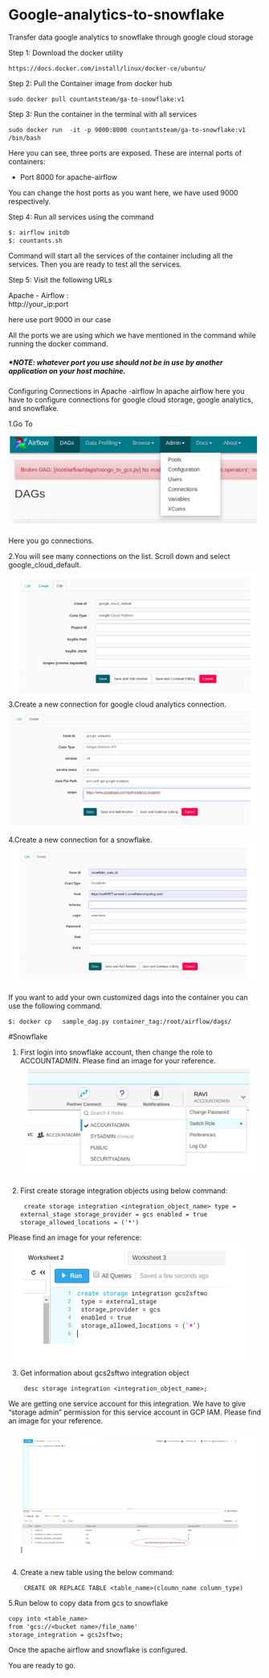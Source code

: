 # Google-analytics-to-snowflake
Transfer data google analytics to snowflake through google cloud storage

Step 1: Download the docker utility
 
    https://docs.docker.com/install/linux/docker-ce/ubuntu/

Step 2: Pull the Container image from docker hub
    
    sudo docker pull countantsteam/ga-to-snowflake:v1

Step 3: Run the container in the terminal with all services

    sudo docker run  -it -p 9000:8000 countantsteam/ga-to-snowflake:v1 /bin/bash

Here you can see, three ports are exposed. 
These are internal ports of containers:

*   Port 8000 for apache-airflow

You can change the host ports as you want here, we have used 9000 respectively.

Step 4: Run all services using the command

    $: airflow initdb
    $: countants.sh 

Command will start all the services of the container including all the services. Then you are ready to test all the services.

Step 5: Visit the following URLs

Apache - Airflow :  
    http://your_ip:port

here use port  9000 in our case

All the ports we are using which we have mentioned in the command while running the docker command.

##### *NOTE: whatever port you use should not be in use by another application on your host machine.


Configuring Connections in Apache -airflow
In apache airflow here you have to configure connections for google cloud storage, google analytics, and snowflake.

1.Go To

![](images/airflow%20connection.png)

Here you go connections.

2.You will see many connections on the list. Scroll down and select google_cloud_default.
![](images/google_cloud_default.png)


3.Create a new connection for google cloud analytics connection.
![](images/google%20analytics%20connection.png)


4.Create a new connection for a snowflake.
![](images/snowflake.png)


If you want to add your own customized dags into the container you can use the following command.

    $: docker cp   sample_dag.py container_tag:/root/airflow/dags/


#Snowflake

1. First login into snowflake account, then change the role to ACCOUNTADMIN. Please find an image for your reference.
![](images/snowflake_role_change.png)


2. First create storage integration objects using below command:

        create storage integration <integration_object_name> type = external_stage storage_provider = gcs enabled = true storage_allowed_locations = ('*')

Please find an image for your reference:
![](images/snowflake_query_execution.png)


3. Get information about gcs2sftwo integration object

        desc storage integration <integration_object_name>;
	
We are getting one service account for this integration. We have to give “storage admin”  permission for this service account in GCP IAM. Please find an image for your reference.

![](images/snowflake_serviceaccount.png)

4. Create a new table using the below command:

        CREATE OR REPLACE TABLE <table_name>(cloumn_name column_type)

5.Run below to copy data from gcs to snowflake

	copy into <table_name>
 	from 'gcs://<bucket name>/file_name'
  	storage_integration = gcs2sftwo;


Once the apache airflow and snowflake is configured.

You are ready to go.